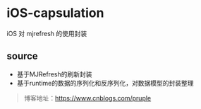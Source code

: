 # iOS-capsulation

iOS 对 mjrefresh 的使用封装

## source

- 基于MJRefresh的刷新封装
- 基于runtime的数据的序列化和反序列化，对数据模型的封装整理


> 博客地址：<https://www.cnblogs.com/pruple>

